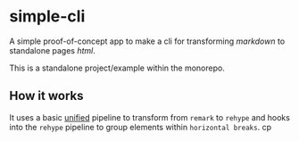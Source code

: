 # simple-cli

A simple proof-of-concept app to make a cli for transforming _markdown_ to standalone pages _html_.

This is a standalone project/example within the monorepo.

## How it works

It uses a basic [unified](https://unifiedjs.com/) pipeline to transform from `remark` to `rehype` and hooks into
the `rehype` pipeline to group elements within `horizontal breaks`.
cp
